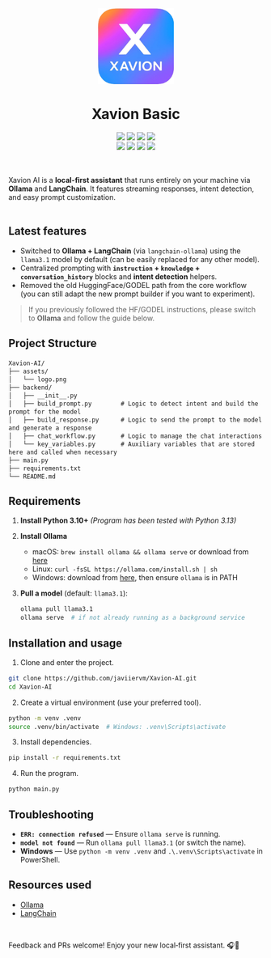 <div align="center"> 
   <img width="150" height="150" alt="Xavion AI logo" src="https://github.com/javiiervm/Xavion-AI/blob/main/assets/logo-basic.png" /> 
   <h1 align="center">Xavion Basic</h1> 
   <img src="https://img.shields.io/github/last-commit/javiiervm/Xavion-AI/basic" /> 
   <img src="https://img.shields.io/badge/platform-linux%20%7C%20windows%20%7C%20macos-lightgrey" /> 
   <img src="https://img.shields.io/github/issues/javiiervm/Xavion-AI?branch=basic" /> 
   <img src="https://img.shields.io/github/stars/javiiervm/Xavion-AI?branch=basic" /> 
   <br />
   <img src="https://img.shields.io/badge/python-3.10%2B-yellow" /> 
   <img src="https://img.shields.io/badge/ollama-0.5.3-blue" /> 
   <img src="https://img.shields.io/badge/langchain-0.3.27-green" /> 
   <img src="https://img.shields.io/badge/sqlalchemy-2.0.43-orange" /> 
</div>
<br /><br />

Xavion AI is a **local-first assistant** that runs entirely on your machine via **Ollama** and **LangChain**. It features streaming responses, intent detection, and easy prompt customization.
<br /><br />

## Latest features
* Switched to **Ollama + LangChain** (via `langchain-ollama`) using the `llama3.1` model by default (can be easily replaced for any other model).
* Centralized prompting with **`instruction` + `knowledge` + `conversation_history`** blocks and **intent detection** helpers.
* Removed the old HuggingFace/GODEL path from the core workflow (you can still adapt the new prompt builder if you want to experiment).

> If you previously followed the HF/GODEL instructions, please switch to **Ollama** and follow the guide below.

## Project Structure
```
Xavion-AI/
├── assets/
│   └── logo.png
├── backend/
│   ├── __init__.py
│   ├── build_prompt.py        # Logic to detect intent and build the prompt for the model
│   ├── build_response.py      # Logic to send the prompt to the model and generate a response
│   ├── chat_workflow.py       # Logic to manage the chat interactions
│   └── key_variables.py       # Auxiliary variables that are stored here and called when necessary
├── main.py
├── requirements.txt
└── README.md
```

## Requirements

1. **Install Python 3.10+**  *(Program has been tested with Python 3.13)*
2. **Install Ollama**

   * macOS: `brew install ollama && ollama serve` or download from [here](https://ollama.com/download/mac)
   * Linux: `curl -fsSL https://ollama.com/install.sh | sh`
   * Windows: download from [here](https://ollama.com/download/windows), then ensure `ollama` is in PATH
3. **Pull a model** (default: `llama3.1`):

   ```bash
   ollama pull llama3.1
   ollama serve  # if not already running as a background service
   ```

## Installation and usage
1. Clone and enter the project.
```bash
git clone https://github.com/javiiervm/Xavion-AI.git
cd Xavion-AI
```

2. Create a virtual environment (use your preferred tool).
```bash
python -m venv .venv
source .venv/bin/activate  # Windows: .venv\Scripts\activate
```

3. Install dependencies.
```bash
pip install -r requirements.txt
```

4. Run the program.
```bash
python main.py
```

## Troubleshooting

* **`ERR: connection refused`** — Ensure `ollama serve` is running.
* **`model not found`** — Run `ollama pull llama3.1` (or switch the name).
* **Windows** — Use `python -m venv .venv` and `.\.venv\Scripts\activate` in PowerShell.

## Resources used

* [Ollama](https://ollama.com)
* [LangChain](https://python.langchain.com)

<br />

Feedback and PRs welcome! Enjoy your new local‑first assistant. 🎧🤖

